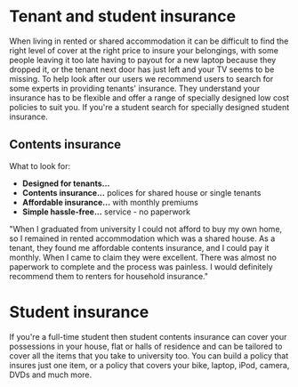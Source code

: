 Tenant and student insurance
============================
When living in rented or shared accommodation it can be difficult to find the
right level of cover at the right price to insure your belongings, with some
people leaving it too late having to payout for a new laptop because they
dropped it, or the tenant next door has just left and your TV seems to be
missing. To help look after our users we recommend users to search for
some experts in providing tenants' insurance.
They understand your insurance has to be flexible and offer a range of specially
designed low cost policies to suit you.
If you're a student search for specially designed student insurance.

Contents insurance
-------------------
What to look for:

* **Designed for tenants...**
* **Contents insurance...** polices for shared house or single tenants
* **Affordable insurance...** with monthly premiums
* **Simple hassle-free...** service - no paperwork

"When I graduated from university I could not afford to buy my own home, so I
remained in rented accommodation which was a shared house. As a tenant,
they found me affordable contents insurance, and I could pay it monthly.
When I came to claim they were excellent. There was almost no paperwork to
complete and the process was painless. I would definitely recommend them to
renters for household insurance."

Student insurance
=================
If you're a full-time student then student contents insurance can
cover your possessions in your house, flat or halls of residence and can be
tailored to cover all the items that you take to university too. You can build a
policy that insures just one item, or a policy that covers your bike, laptop,
iPod, camera, DVDs and much more.
